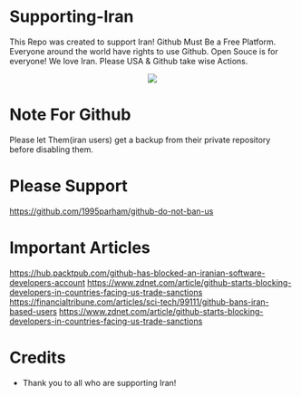 # Supporting-Iran
This Repo was created to support Iran! Github Must Be a Free Platform. Everyone around the world have rights to use Github. Open Souce is for everyone! We love Iran. Please USA & Github take wise Actions.

<p align="center">
  <img src="http://flagpedia.net/data/flags/ultra/ir.png"/>
</p>

# Note For Github
Please let Them(iran users) get a backup from their private repository before disabling them.

# Please Support
https://github.com/1995parham/github-do-not-ban-us

# Important Articles
https://hub.packtpub.com/github-has-blocked-an-iranian-software-developers-account
https://www.zdnet.com/article/github-starts-blocking-developers-in-countries-facing-us-trade-sanctions
https://financialtribune.com/articles/sci-tech/99111/github-bans-iran-based-users
https://www.zdnet.com/article/github-starts-blocking-developers-in-countries-facing-us-trade-sanctions

# Credits
* Thank you to all who are supporting Iran!

